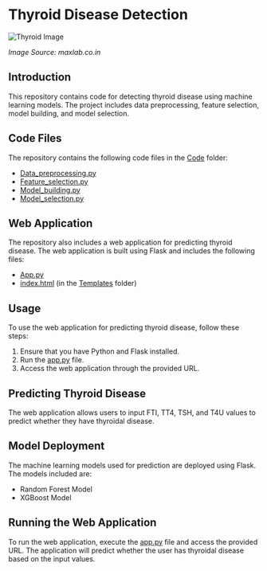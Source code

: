 # Thyroid Disease Detection

![Thyroid Image](https://www.dropbox.com/scl/fi/nwmktycy7gdtvbwdvdmk7/1667462132.jpg?rlkey=2ezl9y289vavypuqg7dzxsmko&dl=0)

*Image Source: maxlab.co.in*

## Introduction

This repository contains code for detecting thyroid disease using machine learning models. The project includes data preprocessing, feature selection, model building, and model selection.

## Code Files

The repository contains the following code files in the [Code](https://github.com/VijendraSRawat/Thyroid_Detection/tree/main/Code) folder:

- [Data_preprocessing.py](https://github.com/VijendraSRawat/Thyroid_Detection/blob/main/Code/data_preprocessing.py)
- [Feature_selection.py](https://github.com/VijendraSRawat/Thyroid_Detection/blob/main/Code/Feature_selection.py)
- [Model_building.py](https://github.com/VijendraSRawat/Thyroid_Detection/blob/main/Code/model_building.py)
- [Model_selection.py](https://github.com/VijendraSRawat/Thyroid_Detection/blob/main/Code/model_selection.py)

## Web Application

The repository also includes a web application for predicting thyroid disease. The web application is built using Flask and includes the following files:

- [App.py](https://github.com/VijendraSRawat/Thyroid_Detection/blob/main/app.py)
- [index.html](https://github.com/VijendraSRawat/Thyroid_Detection/blob/main/Templates/index.html) (in the [Templates](https://github.com/VijendraSRawat/Thyroid_Detection/tree/main/Templates) folder)

## Usage

To use the web application for predicting thyroid disease, follow these steps:

1. Ensure that you have Python and Flask installed.
2. Run the [app.py](https://github.com/VijendraSRawat/Thyroid_Detection/blob/main/app.py) file.
3. Access the web application through the provided URL.

## Predicting Thyroid Disease

The web application allows users to input FTI, TT4, TSH, and T4U values to predict whether they have thyroidal disease.

## Model Deployment

The machine learning models used for prediction are deployed using Flask. The models included are:

- Random Forest Model
- XGBoost Model

## Running the Web Application

To run the web application, execute the [app.py](https://github.com/VijendraSRawat/Thyroid_Detection/blob/main/app.py) file and access the provided URL. The application will predict whether the user has thyroidal disease based on the input values.
